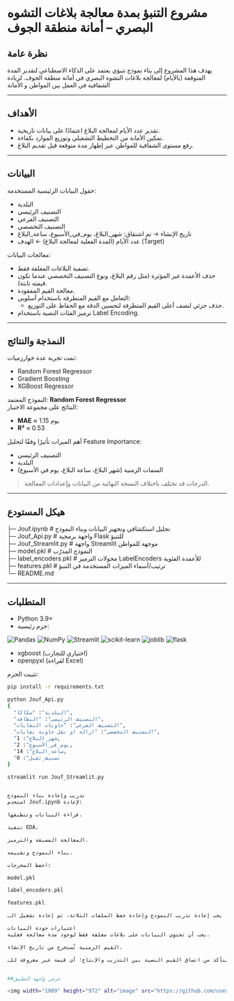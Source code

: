 # مشروع التنبؤ بمدة معالجة بلاغات التشوه البصري – أمانة منطقة الجوف

## نظرة عامة
يهدف هذا المشروع إلى بناء نموذج تنبؤي يعتمد على الذكاء الاصطناعي لتقدير المدة المتوقعة (بالأيام) لمعالجة بلاغات التشوه البصري في أمانة منطقة الجوف. لزيادة الشفافية في العمل بين المواطن و الأمانة  

---

## الأهداف
- تقدير عدد الأيام لمعالجة البلاغ اعتمادًا على بيانات تاريخية.
- تمكين الأمانة من التخطيط التشغيلي وتوزيع الموارد بكفاءة.
- رفع مستوى الشفافية للمواطن عبر إظهار مدة متوقعة قبل تقديم البلاغ.

---

## البيانات
حقول البيانات الرئيسية المستخدمة:
- البلدية
- التصنيف الرئيسي
- التصنيف الفرعي
- التصنيف التخصصي
- تاريخ الإنشاء → تم اشتقاق: شهر_البلاغ، يوم_في_الأسبوع، ساعة_البلاغ
- عدد الأيام (المدة الفعلية لمعالجة البلاغ) ← الهدف (Target)

معالجات البيانات:
- تصفية البلاغات المغلقة فقط.
- حذف الأعمدة غير المؤثرة (مثل رقم البلاغ، ونوع التصنيف التخصصي عندما تكون قيمته ثابتة).
- معالجة القيم المفقودة.
- التعامل مع القيم المتطرفة باستخدام أسلوبي:
  - حذف جزئي لنصف أعلى القيم المتطرفة لتحسين الدقة مع الحفاظ على التوزيع.
- ترميز الفئات النصية باستخدام Label Encoding.

---

## النمذجة والنتائج
تمت تجربة عدة خوارزميات:
- Random Forest Regressor
- Gradient Boosting
- XGBoost Regressor

النموذج المعتمد: **Random Forest Regressor**  
النتائج على مجموعة الاختبار:
- **MAE** ≈ 1.15 يوم
- **R²** ≈ 0.53

أهم الميزات تأثيرًا وفقًا لتحليل Feature Importance:
- التصنيف الرئيسي
- البلدية
- السمات الزمنية (شهر البلاغ، ساعة البلاغ، يوم في الأسبوع)

> الدرجات قد تختلف باختلاف النسخة النهائية من البيانات وإعدادات المعالجة.

---

## هيكل المستودع

├─ Jouf.ipynb # تحليل استكشافي وتجهيز البيانات وبناء النموذج  
├─ Jouf_Api.py # واجهة برمجية Flask للتنبؤ  
├─ Jouf_Streamlit.py # واجهة Streamlit موجهة للمواطن  
├─ model.pkl # النموذج المدرّب  
├─ label_encoders.pkl # محولات الترميز LabelEncoders للأعمدة الفئوية  
├─ features.pkl # ترتيب/أسماء الميزات المستخدمة في التنبؤ  
└─ README.md  

---

## المتطلبات
- Python 3.9+
- حزم رئيسية:

![Pandas](https://img.shields.io/badge/pandas-%23150458.svg?style=for-the-badge&logo=pandas&logoColor=white)
![NumPy](https://img.shields.io/badge/numpy-%23013243.svg?style=for-the-badge&logo=numpy&logoColor=white)
![Streamlit](https://img.shields.io/badge/Streamlit-FF4B4B?style=for-the-badge&logo=Streamlit&logoColor=white)
![scikit-learn](https://img.shields.io/badge/scikit-learn-FF4B4B?style=for-the-badge&logo=scikit-learn&logoColor=white)
![joblib](https://img.shields.io/badge/joblib-FF4B4B?style=for-the-badge&logo=joblib&logoColor=white)
![flask](https://img.shields.io/badge/flask-FF4B4B?style=for-the-badge&logo=flask&logoColor=white)

  - xgboost (اختياري للتجارب)  
  - openpyxl (لقراءة Excel)  

تثبيت الحزم:
```bash
pip install -r requirements.txt

python Jouf_Api.py
{
  "البلدية": "سكاكا",
  "التصنيف الرئيسى": "النظافة",
  "التصنيف الفرعي": "حاويات النفايات",
  "التصنيف التخصصي": "ازالة او نقل حاوية نفايات",
  "شهر_البلاغ": 1,
  "يوم_في_الأسبوع": 2,
  "ساعة_البلاغ": 14,
  "تصنيف_ثقيل": 0
}

streamlit run Jouf_Streamlit.py


تدريب وإعادة بناء النموذج
استخدم Jouf.ipynb لإعادة:

قراءة البيانات وتنظيفها.

تنفيذ EDA.

المعالجة المسبقة والترميز.

بناء النموذج وتقييمه.

احفظ المخرجات:

model.pkl

label_encoders.pkl

features.pkl

عند أي تغيير في البيانات أو ميزات الإدخال، يجب إعادة تدريب النموذج وإعادة حفظ الملفات الثلاثة، ثم إعادة تشغيل الـ API وواجهة Streamlit.

اعتبارات جودة البيانات
يجب أن تحتوي البيانات على بلاغات مغلقة فقط لوجود مدة معالجة فعلية.

القيم الزمنية تُستخرج من تاريخ الإنشاء.

التأكد من اتساق القيم النصية بين التدريب والإنتاج؛ أي قيمة غير معروفة للـ LabelEncoder ستسبب خطأ.


##عرض واجهة التطبيق

<img width="1909" height="972" alt="image" src="https://github.com/user-attachments/assets/79336f70-b4de-4217-aef5-2c98f857a6c9" />

